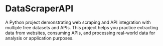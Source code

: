 # DataScraperAPI
A Python project demonstrating web scraping and API integration with multiple free datasets and APIs. This project helps you practice extracting data from websites, consuming APIs, and processing real-world data for analysis or application purposes.
